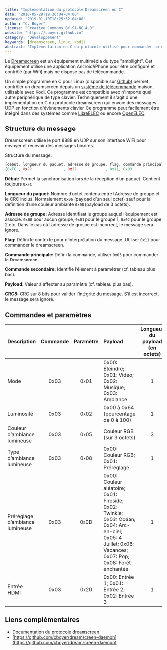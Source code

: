 ```yaml
---
title: "Implémentation du protocole Dreamscreen en C"
date: "2018-05-29T19:36:04-04:00"
updated: "2019-01-10T18:25:32-04:00"
author: "C. Boyer"
license: "Creative Commons BY-SA-NC 4.0"
website: "https://cboyer.github.io"
category: "Développement"
keywords: [dreamscreen, linux, kodi]
abstract: "Implémentation en C du protocole utilisé pour commander un équipement Dreamscreen."
---
```


Le [Dreamscreen](https://www.dreamscreentv.com) est un équipement multimédia du type "ambilight". Cet équipement utilise une application Android/iPhone pour être configuré et contrôlé (par Wifi) mais ne dispose pas de télécommande.

Un simple programme en C pour Linux (disponible sur [Github](https://github.com/cboyer/dreamscreen-daemon)) permet contrôler un dreamscreen depuis un [système de télécommande](../../electronique/recepteur-infrarouge-usb-atmega32u4/index.html) maison, utilisable avec Kodi. Ce programme est compatible avec n'importe quel autre périphérique de type clavier.
Techniquement il s'agit d'une implémentation en C du protocole dreamscreen qui envoie des messages UDP en fonction d'évènements clavier.
Ce programme peut facilement être intégré dans des systèmes comme [LibreELEC](https://libreelec.tv) ou encore [OpenELEC](https://openelec.tv).


## Structure du message

Dreamscreen utilise le port 8888 en UDP sur son interface WiFi pour envoyer et recevoir des messages binaires.

Structure du message:
```Javascript
[début, longueur du paquet, adresse de groupe, flag, commande principale, commande secondaire, payload (1 à 3 octets), CRC8]
[0xFC , 0x??              , 0x??             , 0x11, 0x03               , 0x??               , [0x??, 0x??, 0x??]    , 0x??]
```

**Début:** Permet la synchronisation lors de la réception d’un paquet. Contient toujours `0xFC`

**Longueur du paquet:** Nombre d’octet contenu entre l’Adresse de groupe et le CRC inclus. Normalement `0x06` (payload d’un seul octet) sauf pour la définition d’une couleur ambiante `0x08` (payload de 3 octets).

**Adresse de groupe:** Adresse identifiant le groupe auquel l’équipement est associé. `0x00` pour aucun groupe, `0x01` pour le groupe 1, `0x02` pour le groupe 2 etc.
Dans le cas où l’adresse de groupe est incorrect, le message sera ignoré.

**Flag:** Défini le contexte pour d’interprétation du message. Utiliser `0x11` pour commander le dreamscreen.

**Commande principale:** Défini la commande, utiliser `0x03` pour commander le Dreamscreen.

**Commande secondaire:** Identifie l’élément à paramétrer (cf. tableau plus bas).

**Payload:** Valeur à affecter au paramètre (cf. tableau plus bas).

**CRC8:** CRC sur 8 bits pour valider l’intégrité du message. S’il est incorrect, le message sera ignoré.


## Commandes et paramètres

Description|Commande|Paramètre|Payload|Longueur du payload (en octets)
:-----|:----:|:----:|:-----|:----:
Mode|0x03|0x01|0x00: Éteindre; 0x01: Vidéo; 0x02: Musique; 0x03: Ambiance|1
Luminosité|0x03|0x02|0x00 à 0x64 (pourcentage de 0 à 100)|1
Couleur d’ambiance lumineuse|0x03|0x05|Couleur RGB (sur 3 octets)|3
Type d’ambiance lumineuse|0x03|0x08|0x00: Couleur RGB; 0x01: Préréglage|1
Préréglage d’ambiance lumineuse |0x03|0x0D|0x00: Couleur aléatoire; 0x01: Fireside; 0x02: Twinkle; 0x03: Océan; 0x04: Arc-en-ciel; 0x05: 4 Juillet; 0x06: Vacances; 0x07: Pop; 0x08: Forêt enchantée|1
Entrée HDMI|0x03|0x20|0x00: Entrée 1; 0x01: Entrée 2; 0x02: Entrée 3|1


## Liens complémentaires

 - [Documentation du protocole dreamscreen](https://planet.neeo.com/media/80x1kj/download/dreamscreen-v2-wifi-udp-protocol.pdf)
 - [https://github.com/cboyer/dreamscreen-daemon](https://github.com/cboyer/dreamscreen-daemon)

